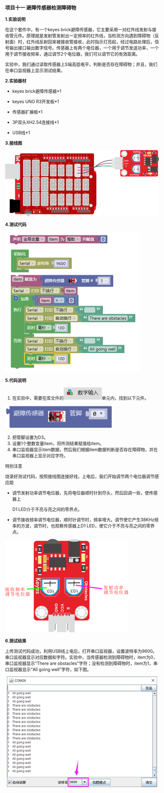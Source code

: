 ### 项目十一 避障传感器检测障碍物

**1.实验说明**

在这个套件中，有一个keyes brick避障传感器，它主要采用一对红外线发射与接收管元件。原理就是发射管发射出一定频率的红外线，当检测方向遇到障碍物（反射面）时，红外线反射回来被接收管接收，此时指示灯亮起，经过电路处理后，信号输出接口输出数字信号。传感器上有两个电位器，一个用于调节发送功率，一个用于调节接收频率，通过调节2个电位器，我们可以调节它的有效距离。

实验中，我们通过读取传感器上S端高低电平，判断是否存在障碍物；并且，我们在串口监视器上显示测试结果。

**2.实验器材**

- keyes brick避障传感器\*1

- keyes UNO R3开发板\*1

- 传感器扩展板\*1

- 3P双头XH2.54连接线\*1

- USB线\*1


**3.接线图**

![](media/image-20251015143115574.png)

**4.测试代码**

![](media/image-20251016115351461.png)

**5.代码说明**

1. 在实验中，需要在库文件的![](media/image-20251016115437325.png)单元内，找到以下元件。

![](media/image-20251015143227295.png)

2. 把管脚设置为D3。
3.  设置1个整数变量item，将所测结果赋值给item。
4. 串口监视器显示item数据，然后我们根据item数据判断是否存在障碍物，并在串口监视器上显示对应字符。

特别注意

烧录好测试代码，按照接线图连接好线，上电后，我们开始调节两个电位器调节感应距

- 调节发射功率调节电位器，先将电位器顺时针到尽头，然后回调一些，使传感器上

  D1 LED介于不亮与亮之间的零界点。

- 调节接收频率调节电位器，顺时针调节时，频率增大。调节使它产生38KHz频率的方波，调节时，也观察传感器上D1     LED，使它介于不亮与亮之间的零界点。

![](media/image-20251015143415506.png)

**6.测试结果**

上传测试代码成功，利用USB线上电后，打开串口监视器，设置波特率为9600。串口监视器显示对应数据和字符。实验中，当传感器检测到障碍物时，item为0，串口监视器显示“There are obstacles”字符；没有检测到障碍物时，item为1，串口监视器显示“All going well”字符，如下图。

![](media/image-20251015143509414.png)